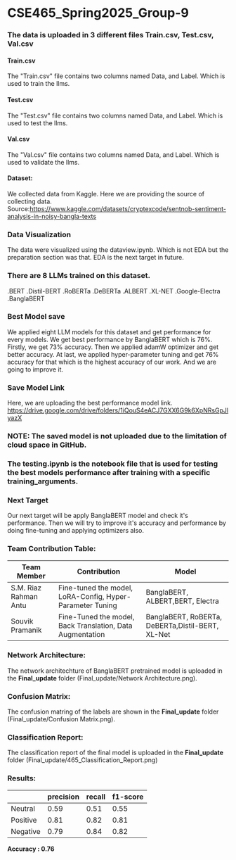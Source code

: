 # CSE465_Spring2025_Group-9
### The data is uploaded in 3 different files Train.csv, Test.csv, Val.csv
#### Train.csv
The "Train.csv" file contains two columns named Data, and Label. Which is used to train the llms. 
#### Test.csv
The "Test.csv" file contains two columns named Data, and Label. Which is used to test the llms. 
#### Val.csv
The "Val.csv" file contains two columns named Data, and Label. Which is used to validate the llms. 
#### Dataset:
We collected data from Kaggle. Here we are providing the source of collecting data.
Source:https://www.kaggle.com/datasets/cryptexcode/sentnob-sentiment-analysis-in-noisy-bangla-texts
### Data Visualization
The data were visualized using the dataview.ipynb. Which is not EDA but the preparation section was that. EDA is the next target in future.
### There are 8 LLMs trained on this dataset.
  .BERT
  .Distil-BERT
  .RoBERTa
  .DeBERTa
  .ALBERT
  .XL-NET
  .Google-Electra
  .BanglaBERT
### Best Model save
 We applied eight LLM models for this dataset and get performance for every models. We get best performance by BanglaBERT which is 76%. Firstly, we get 73% accuracy. Then we applied adamW optimizer and get better accuracy. At last, we applied hyper-parameter tuning and get 76% accuracy for that which is the highest accuracy of our work. And we are going to improve it. 

### Save Model Link
Here, we are uploading the best performance model link.
https://drive.google.com/drive/folders/1iQouS4eACJ7GXX6G9k6XpNRsGpJlyazX

### NOTE: The saved model is not uploaded due to the limitation of cloud space in GitHub.

### The testing.ipynb is the notebook file that is used for testing the best models performance after training with a specific training_arguments.

### Next Target 
Our next target will be apply BanglaBERT model and check it's performance. Then we will try to improve it's accuracy and performance by doing fine-tuning and applying optimizers also.

### Team Contribution Table:
|Team Member|Contribution|Model|
|----------|---------------|------|
|S.M. Riaz Rahman Antu|Fine-tuned the model, LoRA-Config, Hyper-Parameter Tuning|BanglaBERT, ALBERT,BERT, Electra|
|Souvik Pramanik|Fine-Tuned the model, Back Translation, Data Augmentation|BanglaBERT, RoBERTa, DeBERTa,Distil-BERT, XL-Net|

### Network Architecture: 
The network architechture of BanglaBERT pretrained model is uploaded in the **Final_update** folder (Final_update/Network Architecture.png). 

### Confusion Matrix:
The confusion matring of the labels are shown in the **Final_update** folder (Final_update/Confusion Matrix.png).

### Classification Report:
The classification report of the final model is uploaded in the **Final_update** folder (Final_update/465_Classification_Report.png)

### Results: 

||precision|recall|f1-score|
|-----|-------|-------|-------|
|Neutral|0.59|0.51|0.55|
|Positive|0.81|0.82|0.81|
|Negative|0.79|0.84|0.82|

**Accuracy : 0.76**
